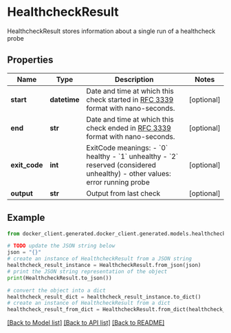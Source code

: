 # HealthcheckResult

HealthcheckResult stores information about a single run of a healthcheck probe 

## Properties

Name | Type | Description | Notes
------------ | ------------- | ------------- | -------------
**start** | **datetime** | Date and time at which this check started in [RFC 3339](https://www.ietf.org/rfc/rfc3339.txt) format with nano-seconds.  | [optional] 
**end** | **str** | Date and time at which this check ended in [RFC 3339](https://www.ietf.org/rfc/rfc3339.txt) format with nano-seconds.  | [optional] 
**exit_code** | **int** | ExitCode meanings:  - &#x60;0&#x60; healthy - &#x60;1&#x60; unhealthy - &#x60;2&#x60; reserved (considered unhealthy) - other values: error running probe  | [optional] 
**output** | **str** | Output from last check | [optional] 

## Example

```python
from docker_client.generated.docker_client.generated.models.healthcheck_result import HealthcheckResult

# TODO update the JSON string below
json = "{}"
# create an instance of HealthcheckResult from a JSON string
healthcheck_result_instance = HealthcheckResult.from_json(json)
# print the JSON string representation of the object
print(HealthcheckResult.to_json())

# convert the object into a dict
healthcheck_result_dict = healthcheck_result_instance.to_dict()
# create an instance of HealthcheckResult from a dict
healthcheck_result_from_dict = HealthcheckResult.from_dict(healthcheck_result_dict)
```
[[Back to Model list]](../README.md#documentation-for-models) [[Back to API list]](../README.md#documentation-for-api-endpoints) [[Back to README]](../README.md)


